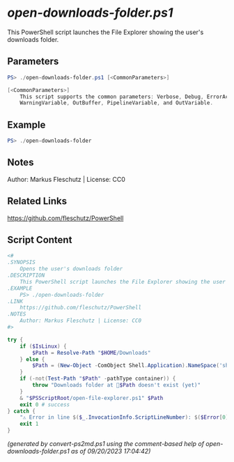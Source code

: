 *open-downloads-folder.ps1*
================

This PowerShell script launches the File Explorer showing the user's downloads folder.

Parameters
----------
```powershell
PS> ./open-downloads-folder.ps1 [<CommonParameters>]

[<CommonParameters>]
    This script supports the common parameters: Verbose, Debug, ErrorAction, ErrorVariable, WarningAction, 
    WarningVariable, OutBuffer, PipelineVariable, and OutVariable.
```

Example
-------
```powershell
PS> ./open-downloads-folder

```

Notes
-----
Author: Markus Fleschutz | License: CC0

Related Links
-------------
https://github.com/fleschutz/PowerShell

Script Content
--------------
```powershell
<#
.SYNOPSIS
	Opens the user's downloads folder
.DESCRIPTION
	This PowerShell script launches the File Explorer showing the user's downloads folder.
.EXAMPLE
	PS> ./open-downloads-folder
.LINK
	https://github.com/fleschutz/PowerShell
.NOTES
	Author: Markus Fleschutz | License: CC0
#>

try {
	if ($IsLinux) {
		$Path = Resolve-Path "$HOME/Downloads"
	} else {
		$Path = (New-Object -ComObject Shell.Application).NameSpace('shell:Downloads').Self.Path
	}
	if (-not(Test-Path "$Path" -pathType container)) {
		throw "Downloads folder at 📂$Path doesn't exist (yet)"
	}
	& "$PSScriptRoot/open-file-explorer.ps1" $Path
	exit 0 # success
} catch {
	"⚠️ Error in line $($_.InvocationInfo.ScriptLineNumber): $($Error[0])"
	exit 1
}
```

*(generated by convert-ps2md.ps1 using the comment-based help of open-downloads-folder.ps1 as of 09/20/2023 17:04:42)*
